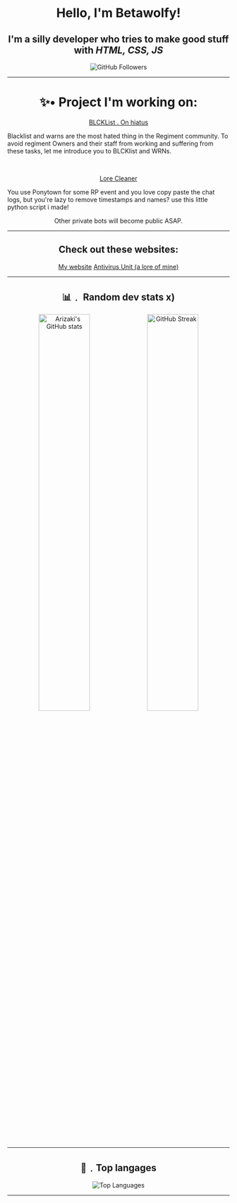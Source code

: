 <h1 align="center">Hello, I'm Betawolfy!</h1>
<h2 align="center">I'm a silly developer who tries to make good stuff with <i>HTML, CSS, JS</i></h2>
<p align="center">
  <img src="https://img.shields.io/github/followers/Betawolfy?label=Followers&style=social" alt="GitHub Followers" />
</p>

---
<h1 align="center">✨• Project I'm working on:</h1>
<p align="center">
  <a href="https://github.com/Betawolfy/BLCKlist">BLCKList  . On hiatus</a><br>
  <p>
  Blacklist and warns are the most hated thing in the Regiment community. To avoid regiment Owners and their staff from working and suffering from these tasks, let me introduce you to BLCKlist and WRNs.
  </p>
</p>
<br>
<p align="center">
  <a href="https://github.com/Betawolfy/LoreCleaner">Lore Cleaner</a><br>
  <p>
  You use Ponytown for some RP event and you love copy paste the chat logs, but you're lazy to remove timestamps and names? use this little python script i made! 
  </p>
</p>

<p align="center">
  Other private bots will become public ASAP.
</p>

---

<h2 align="center"> Check out these websites:</h2>
<p align="center"> <a href="https://betawolfy.xyz">My website</a> <a href="https://antivirusunite.com">Antivirus Unit (a lore of mine)</a>

---

<h2 align="center">📊﹒ Random dev stats x)</h2>

<p align="center">
  <img width="48%" src="https://github-readme-stats.vercel.app/api?username=Betawolfy&show_icons=true&theme=tokyonight&count_private=true&include_all_commits=true" alt="Arizaki's GitHub stats" />
  <img width="48%" src="https://github-readme-streak-stats.herokuapp.com/?user=Betawolfy&theme=tokyonight" alt="GitHub Streak" />
</p>

---

<h2 align="center">🌟﹒Top langages</h2>

<p align="center">
  <img src="https://github-readme-stats.vercel.app/api/top-langs/?username=Betawolfy&layout=compact&langs_count=4&theme=tokyonight" alt="Top Languages" />
</p>

---
